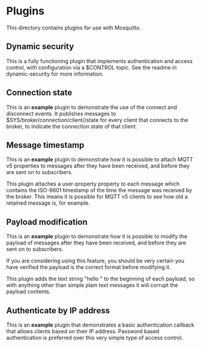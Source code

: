 # Plugins

This directory contains plugins for use with Mosquitto.

## Dynamic security
This is a fully functioning plugin that implements authentication and access
control, with configuration via a $CONTROL topic. See the readme in
dynamic-security for more information.

## Connection state
This is an **example** plugin to demonstrate the use of the connect and
disconnect events. It publishes messages to
$SYS/broker/connection/client/<client id>/state for every client that connects
to the broker, to indicate the connection state of that client.

## Message timestamp
This is an **example** plugin to demonstrate how it is possible to attach MQTT v5 properties to messages after they have been received, and before they are sent on to subscribers.

This plugin attaches a user-property property to each message which contains the ISO-8601 timestamp of the time the message was received by the broker. This means it is possible for MQTT v5 clients to see how old a retained message is, for example.

## Payload modification
This is an **example** plugin to demonstrate how it is possible to modify the payload of messages after they have been received, and before they are sent on to subscribers.

If you are considering using this feature, you should be very certain you have verified the payload is the correct format before modifying it.

This plugin adds the text string "hello " to the beginning of each payload, so with anything other than simple plain text messages it will corrupt the payload contents.

## Authenticate by IP address
This is an **example** plugin that demonstrates a basic authentication callback that allows clients based on their IP address. Password based authentication is preferred over this very simple type of access control.
